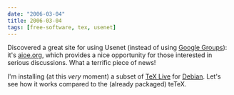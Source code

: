 ```yaml
---
date: "2006-03-04"
title: 2006-03-04
tags: [free-software, tex, usenet]
---
```

Discovered a great site for using Usenet (instead of using
[Google Groups](http://groups.google.com/)): it's
[aioe.org](http://www.aioe.org/), which provides a nice opportunity
for those interested in serious discussions. What a terrific piece
of news!

I'm installing (at this *very* moment) a subset of
[TeX Live](http://www.tug.org/texlive) for
[Debian](http://www.debian.org/). Let's see how it works compared
to the (already packaged) teTeX.


